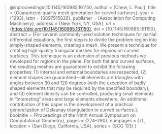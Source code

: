 > @inproceedings{10.1145/160985.161150,
author = {Chew, L. Paul},
title = {Guaranteed-quality mesh generation for curved surfaces},
year = {1993},
isbn = {0897915828},
publisher = {Association for Computing Machinery},
address = {New York, NY, USA},
url = {https://doi.org/10.1145/160985.161150},
doi = {10.1145/160985.161150},
abstract = {For several commonly-used solution techniques for partial differential equations, the first step is to divide the problem region into simply-shaped elements, creating a mesh. We present a technique for creating high-quality triangular meshes for regions on curved surfaces. This technique is an extension of previous methods we developed for regions in the plane. For both flat and curved surfaces, the resulting meshes are guaranteed to exhibit the following properties: (1) internal and external boundaries are respected, (2) element shapes are guaranteed—all elements are triangles with angles between 30 and 120 degrees (with the exception of badly shaped elements that may be required by the specified boundary), and (3) element density can be controlled, producing small elements in “interesting” areas and large elements elsewhere. An additional contribution of this paper is the development of a practical generalization of Delaunay triangulation to curved surfaces.},
booktitle = {Proceedings of the Ninth Annual Symposium on Computational Geometry},
pages = {274–280},
numpages = {7},
location = {San Diego, California, USA},
series = {SCG '93}
}